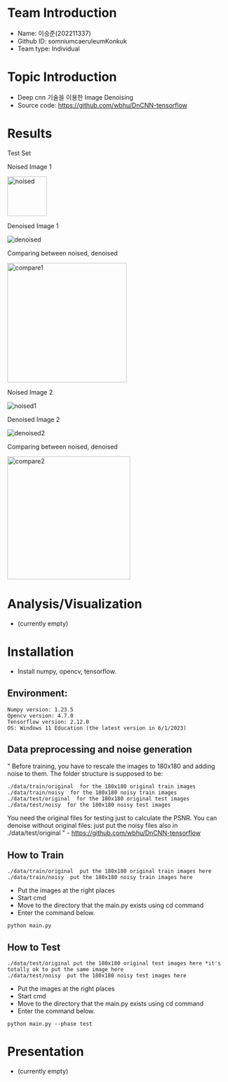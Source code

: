 # Team Introduction
- Name: 이승준(202211337) 
- Github ID: somniumcaeruleumKonkuk 
- Team type: Individual

# Topic Introduction
- Deep cnn 기술을 이용한 Image Denoising
- Source code: https://github.com/wbhu/DnCNN-tensorflow

# Results

Test Set


Noised Image 1

<img width="90" alt="noised" src="https://github.com/somniumcaeruleumKonkuk/opensw23-LSJ/assets/127181476/9361221d-63ef-4ebc-b2c0-970a3a465f1d">


Denoised Image 1

![denoised](https://github.com/somniumcaeruleumKonkuk/opensw23-LSJ/assets/127181476/8d13f1e9-8d4d-4436-aae6-605cb57f1632)


Comparing between noised, denoised

<img width="272" alt="compare1" src="https://github.com/somniumcaeruleumKonkuk/opensw23-LSJ/assets/127181476/50e439f2-2ffa-46b8-a2b0-1ba3e68fc260">


Noised Image 2

![noised1](https://github.com/somniumcaeruleumKonkuk/opensw23-LSJ/assets/127181476/db26d598-ed5e-43ea-9d11-1a3a0bba7fa8)


Denoised Image 2

![denoised2](https://github.com/somniumcaeruleumKonkuk/opensw23-LSJ/assets/127181476/dc851122-0fd6-4e96-b442-f43664942c9d)


Comparing between noised, denoised

<img width="280" alt="compare2" src="https://github.com/somniumcaeruleumKonkuk/opensw23-LSJ/assets/127181476/b9edd589-5287-44bc-987c-3eda07a3c556">


# Analysis/Visualization
- (currently empty)

# Installation
- Install numpy, opencv, tensorflow.

## Environment: 
    Numpy version: 1.23.5
    Opencv version: 4.7.0
    Tensorflow version: 2.12.0
    OS: Windows 11 Education (the latest version in 6/1/2023)
    
## Data preprocessing and noise generation
"
Before training, you have to rescale the images to 180x180 and adding noise to them.
The folder structure is supposed to be:
```
./data/train/original  for the 180x180 original train images
./data/train/noisy  for the 180x180 noisy train images
./data/test/original  for the 180x180 original test images
./data/test/noisy  for the 180x180 noisy test images
```
You need the original files for testing just to calculate the PSNR.
You can denoise without original files: just put the noisy files also in ./data/test/original
" - https://github.com/wbhu/DnCNN-tensorflow

## How to Train
```
./data/train/original  put the 180x180 original train images here
./data/train/noisy  put the 180x180 noisy train images here
```

- Put the images at the right places
- Start cmd
- Move to the directory that the main.py exists using cd command
- Enter the command below.
```
python main.py
```

## How to Test
```
./data/test/original put the 180x180 original test images here *it's totally ok to put the same image here
./data/test/noisy  put the 180x180 noisy test images here 
```

- Put the images at the right places
- Start cmd
- Move to the directory that the main.py exists using cd command
- Enter the command below.
```
python main.py --phase test
```

# Presentation
- (currently empty)
